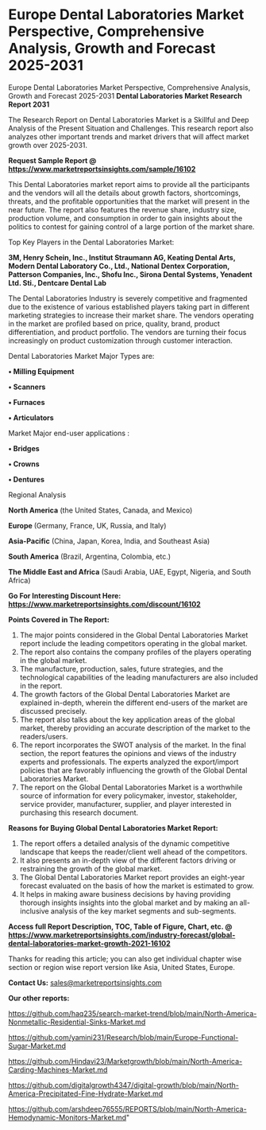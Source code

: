 # Europe Dental Laboratories Market Perspective, Comprehensive Analysis, Growth and Forecast 2025-2031
 Europe Dental Laboratories Market Perspective, Comprehensive Analysis, Growth and Forecast 2025-2031
<strong>Dental Laboratories Market Research Report 2031</strong>

The Research Report on Dental Laboratories Market is a Skillful and Deep Analysis of the Present Situation and Challenges. This research report also analyzes other important trends and market drivers that will affect market growth over 2025-2031.

<strong>Request Sample Report @ <a href=https://www.marketreportsinsights.com/sample/16102>https://www.marketreportsinsights.com/sample/16102</a></strong>

This Dental Laboratories market report aims to provide all the participants and the vendors will all the details about growth factors, shortcomings, threats, and the profitable opportunities that the market will present in the near future. The report also features the revenue share, industry size, production volume, and consumption in order to gain insights about the politics to contest for gaining control of a large portion of the market share.

Top Key Players in the Dental Laboratories Market:

<strong>3M, Henry Schein, Inc., Institut Straumann AG, Keating Dental Arts, Modern Dental Laboratory Co., Ltd., National Dentex Corporation, Patterson Companies, Inc., Shofu Inc., Sirona Dental Systems, Yenadent Ltd. Sti., Dentcare Dental Lab</strong>

The Dental Laboratories Industry is severely competitive and fragmented due to the existence of various established players taking part in different marketing strategies to increase their market share. The vendors operating in the market are profiled based on price, quality, brand, product differentiation, and product portfolio. The vendors are turning their focus increasingly on product customization through customer interaction.

Dental Laboratories Market Major Types are:

<strong>• Milling Equipment

• Scanners

• Furnaces

• Articulators</strong>

Market Major end-user applications :

<strong>• Bridges

• Crowns

• Dentures</strong>

Regional Analysis

</u><strong><b>North America</b></strong> (the United States, Canada, and Mexico)

<strong><b>Europe </b></strong>(Germany, France, UK, Russia, and Italy)

<strong><b>Asia-Pacific</b></strong> (China, Japan, Korea, India, and Southeast Asia)

<strong><b>South America</b></strong> (Brazil, Argentina, Colombia, etc.)

<strong><b>The Middle East and Africa</b></strong> (Saudi Arabia, UAE, Egypt, Nigeria, and South Africa)

<strong>Go For Interesting Discount Here: <a href=https://www.marketreportsinsights.com/discount/16102>https://www.marketreportsinsights.com/discount/16102</a></strong>

<strong>Points Covered in The Report:</strong>
<ol>
  <li>The major points considered in the Global Dental Laboratories Market report include the leading competitors operating in the global market.</li>
  <li>The report also contains the company profiles of the players operating in the global market.</li>
  <li>The manufacture, production, sales, future strategies, and the technological capabilities of the leading manufacturers are also included in the report.</li>
  <li>The growth factors of the Global Dental Laboratories Market are explained in-depth, wherein the different end-users of the market are discussed precisely.</li>
  <li>The report also talks about the key application areas of the global market, thereby providing an accurate description of the market to the readers/users.</li>
  <li>The report incorporates the SWOT analysis of the market. In the final section, the report features the opinions and views of the industry experts and professionals. The experts analyzed the export/import policies that are favorably influencing the growth of the Global Dental Laboratories Market.</li>
  <li>The report on the Global Dental Laboratories Market is a worthwhile source of information for every policymaker, investor, stakeholder, service provider, manufacturer, supplier, and player interested in purchasing this research document.</li>
</ol>
<strong>Reasons for Buying Global Dental Laboratories Market Report:</strong>

<ol>
  <li>The report offers a detailed analysis of the dynamic competitive landscape that keeps the reader/client well ahead of the competitors.</li>
  <li>It also presents an in-depth view of the different factors driving or restraining the growth of the global market.</li>
  <li>The Global Dental Laboratories Market report provides an eight-year forecast evaluated on the basis of how the market is estimated to grow.</li>
  <li>It helps in making aware business decisions by having providing thorough insights insights into the global market and by making an all-inclusive analysis of the key market segments and sub-segments.</li>
</ol>
<strong>Access full Report Description, TOC, Table of Figure, Chart, etc. @ <a href=https://www.marketreportsinsights.com/industry-forecast/global-dental-laboratories-market-growth-2021-16102>https://www.marketreportsinsights.com/industry-forecast/global-dental-laboratories-market-growth-2021-16102</a></strong>


Thanks for reading this article; you can also get individual chapter wise section or region wise report version like Asia, United States, Europe.

<strong>Contact Us:</strong>
sales@marketreportsinsights.com

<strong>Our other reports:</strong>

<a href=https://github.com/haq235/search-market-trend/blob/main/North-America-Nonmetallic-Residential-Sinks-Market.md>https://github.com/haq235/search-market-trend/blob/main/North-America-Nonmetallic-Residential-Sinks-Market.md</a>

<a href=https://github.com/yamini231/Research/blob/main/Europe-Functional-Sugar-Market.md>https://github.com/yamini231/Research/blob/main/Europe-Functional-Sugar-Market.md</a>

<a href=https://github.com/Hindavi23/Marketgrowth/blob/main/North-America-Carding-Machines-Market.md>https://github.com/Hindavi23/Marketgrowth/blob/main/North-America-Carding-Machines-Market.md</a>

<a href=https://github.com/digitalgrowth4347/digital-growth/blob/main/North-America-Precipitated-Fine-Hydrate-Market.md>https://github.com/digitalgrowth4347/digital-growth/blob/main/North-America-Precipitated-Fine-Hydrate-Market.md</a>

<a href=https://github.com/arshdeep76555/REPORTS/blob/main/North-America-Hemodynamic-Monitors-Market.md>https://github.com/arshdeep76555/REPORTS/blob/main/North-America-Hemodynamic-Monitors-Market.md</a>"
